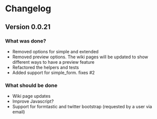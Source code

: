 # Changelog

## Version 0.0.21

### What was done?

* Removed options for simple and extended
* Removed preview options. The wiki pages will be updated to show different ways to have a preview feature
* Refactored the helpers and tests
* Added support for simple_form. fixes #2

### What should be done

* Wiki page updates
* Improve Javascript?
* Support for formtastic and twitter bootstrap (requested by a user via email)
